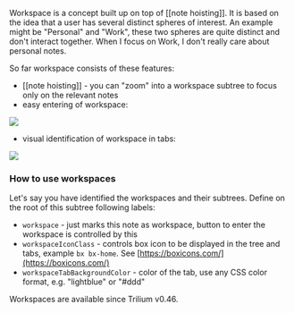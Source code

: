 Workspace is a concept built up on top of \[\[note hoisting\]\]. It is based on the idea that a user has several distinct spheres of interest. An example might be "Personal" and "Work", these two spheres are quite distinct and don't interact together. When I focus on Work, I don't really care about personal notes.

So far workspace consists of these features:

*   \[\[note hoisting\]\] - you can "zoom" into a workspace subtree to focus only on the relevant notes
*   easy entering of workspace:

![](https://user-images.githubusercontent.com/617641/107129392-72df1280-68c5-11eb-92b6-6ce1cd52fdff.png)

*   visual identification of workspace in tabs:

![](https://user-images.githubusercontent.com/617641/107129467-d406e600-68c5-11eb-86a7-219f168b47a9.png)

### How to use workspaces

Let's say you have identified the workspaces and their subtrees. Define on the root of this subtree following labels:

*   `workspace` - just marks this note as workspace, button to enter the workspace is controlled by this
*   `workspaceIconClass` - controls box icon to be displayed in the tree and tabs, example `bx bx-home`. See [https://boxicons.com/](https://boxicons.com/)
*   `workspaceTabBackgroundColor` - color of the tab, use any CSS color format, e.g. "lightblue" or "#ddd"

Workspaces are available since Trilium v0.46.
